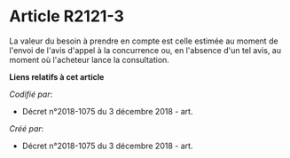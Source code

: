 # Article R2121-3

La valeur du besoin à prendre en compte est celle estimée au moment de l'envoi de l'avis d'appel à la concurrence ou, en
l'absence d'un tel avis, au moment où l'acheteur lance la consultation.

**Liens relatifs à cet article**

_Codifié par_:

  - Décret n°2018-1075 du 3 décembre 2018 - art.

_Créé par_:

  - Décret n°2018-1075 du 3 décembre 2018 - art.

